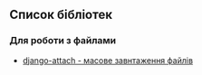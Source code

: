## Список бібліотек
### Для роботи з файлами
+ [django-attach - масове завнтаження файлів](https://github.com/peterkuma/django-attach)